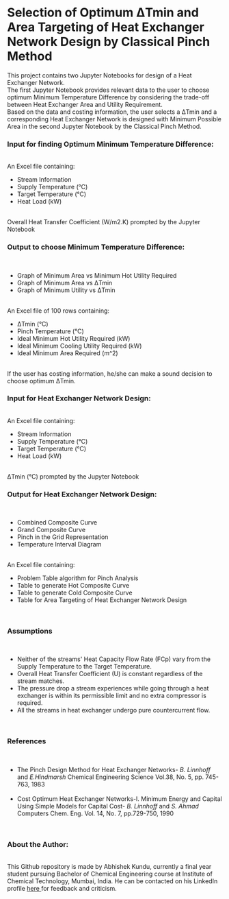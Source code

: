 # Selection of Optimum ΔTmin and Area Targeting of Heat Exchanger Network Design by Classical Pinch Method
This project contains two Jupyter Notebooks for design of a Heat Exchanger Network. <br> The first Jupyter Notebook provides relevant data to the user to choose optimum Minimum Temperature Difference by considering the trade-off between Heat Exchanger Area and Utility Requirement. <br> Based on the data and costing information, the user selects a ΔTmin and a corresponding Heat Exchanger Network is designed with Minimum Possible Area in the second Jupyter Notebook by the Classical Pinch Method.
<br>
<h3>Input for finding Optimum Minimum Temperature Difference: </h3>
<br>
An Excel file containing: <br>
<ul>
  <li> Stream Information</li>
  <li> Supply Temperature (°C)</li>
  <li> Target Temperature (°C)</li>
  <li> Heat Load (kW)</li>
</ul> <br>
Overall Heat Transfer Coefficient (W/m2.K) prompted by the Jupyter Notebook 
<br>
<h3> Output to choose Minimum Temperature Difference: </h3> <br>
<ul>
  <li> Graph of Minimum Area vs Minimum Hot Utility Required </li>
  <li> Graph of Minimum Area vs ΔTmin </li>
  <li> Graph of Minimum Utility vs ΔTmin </li>
</ul> <br>
An Excel file of 100 rows containing: <br>
<ul>
  <li> ΔTmin (°C) </li>
  <li> Pinch Temperature (°C) </li>
  <li> Ideal Minimum Hot Utility Required (kW) </li>
  <li> Ideal Minimum Cooling Utility Required (kW) </li>
  <li> Ideal Minimum Area Required (m^2) </li>
 </ul> <br>
If the user has costing information, he/she can make a sound decision to choose optimum ΔTmin.
<br>
<h3> Input for Heat Exchanger Network Design: </h3> <br>
An Excel file containing: <br>
<ul>
  <li> Stream Information</li>
  <li> Supply Temperature (°C)</li>
  <li> Target Temperature (°C)</li>
  <li> Heat Load (kW)</li>
</ul> <br>
ΔTmin (°C) prompted by the Jupyter Notebook <br>
<h3> Output for Heat Exchanger Network Design: </h3> <br>
<ul>
  <li> Combined Composite Curve </li>
  <li> Grand Composite Curve </li>
  <li> Pinch in the Grid Representation </li>
  <li> Temperature Interval Diagram </li>
  </ul> <br>
  An Excel file containing: <br>
  <ul>
  <li> Problem Table algorithm for Pinch Analysis </li>
  <li> Table to generate Hot Composite Curve </li>
  <li> Table to generate Cold Composite Curve </li>
  <li> Table for Area Targeting of Heat Exchanger Network Design </li>
  </ul>
<br>
<h3> Assumptions </h3> <br>
<ul>
  <li> Neither of the streams' Heat Capacity Flow Rate (FCp) vary from the Supply Temperature to the Target Temperature. </li>
  <li> Overall Heat Transfer Coefficient (U) is constant regardless of the stream matches. </li>
  <li> The pressure drop a stream experiences while going through a heat exchanger is within its permissible limit and no extra compressor is required. </li>
  <li> All the streams in heat exchanger undergo pure countercurrent flow. </li>
  </ul>
<br>
<h3> References </h3>
<br>
<ul>
<li>The Pinch Design Method for Heat Exchanger Networks- <i> B. Linnhoff </i> and <i> E.Hindmarsh </i> Chemical Engineering Science Vol.38, No. 5, pp. 745-763, 1983 </li> <br>
<li> Cost Optimum Heat Exchanger Networks-I. Minimum Energy and Capital Using Simple Models for Capital Cost- <i> B. Linnhoff </i> and <i> S. Ahmad </i> Computers Chem. Eng. Vol. 14, No. 7, pp.729-750, 1990 </li>
</ul>
<br>
<h3> About the Author: </h3> <br>
This Github repository is made by Abhishek Kundu, currently a final year student pursuing Bachelor of Chemical Engineering course at Institute of Chemical Technology, Mumbai, India. He can be contacted on his LinkedIn profile <a href = "https://www.linkedin.com/in/abhishek-kundu-a77356166"> here </a> for feedback and criticism. 

